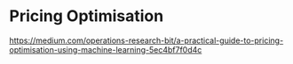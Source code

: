 # Pricing Optimisation 
https://medium.com/operations-research-bit/a-practical-guide-to-pricing-optimisation-using-machine-learning-5ec4bf7f0d4c
